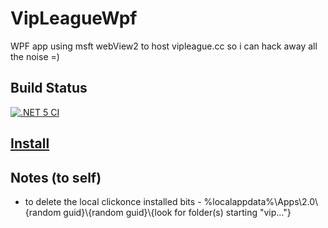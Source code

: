 # VipLeagueWpf
WPF app using msft webView2 to host vipleague.cc so i can hack away all the noise =)

## Build Status
[![.NET 5 CI](https://github.com/Beej126/VipLeagueWpf/actions/workflows/main.yml/badge.svg?branch=main)](https://github.com/Beej126/VipLeagueWpf/actions/workflows/main.yml)

## [Install](https://beej126.github.io/VipLeagueWpf)

## Notes (to self)
- to delete the local clickonce installed bits - %localappdata%\Apps\2.0\\{random guid}\\{random guid}\\{look for folder(s) starting "vip..."}

